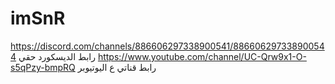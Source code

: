 # imSnR
https://discord.com/channels/886606297338900541/886606297338900544 رابط الديسكورد حقي https://www.youtube.com/channel/UC-Qrw9x1-O-s5qPzy-bmpRQ رابط قناتي ع اليوتيوبر
